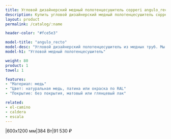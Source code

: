 ```yaml
---
title: Угловой дизайнерский медный полотенцесушитель copperi angulo_recto. Цены и размеры.
description: Купить угловой дизайнерский медный полотенцесушитель copperi angulo_recto в Москве по цене производителя.
layout: product
permalink: /catalog/:name

header-color: "#fce5e3"

model-title: "angulo_recto"
model-desc: "Угловой дизайнерский полотенцесушитель из медных труб. Мы обязательно когда-нибудь придумаем крутое описание для этой модели, но сейчас совсем не до того. Посмотрите пока на картинки, всё и так понятно. А если не понятно, позвоните нам и мы всё расскажем. Или напишите, если не любите звонить."
model-h1: "Угловой медный полотенцесушитель"

weight: 80
product: 1
towel: 1

features:
- "Материал: медь"
- "Цвет: натуральная медь, патина или окраска по RAL"
- "Покрытие: без покрытия, матовый или глянцевый лак"

related:
- el-camino
- caldera
- escala
---
```

|600x1200 мм|384 Вт|91 530 ₽